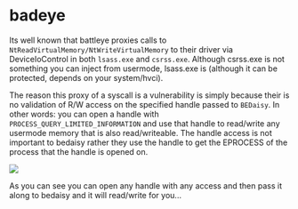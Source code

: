 # badeye

Its well known that battleye proxies calls to `NtReadVirtualMemory/NtWriteVirtualMemory` to their driver via DeviceIoControl in both `lsass.exe` and `csrss.exe`. Although csrss.exe
is not something you can inject from usermode, lsass.exe is (although it can be protected, depends on your system/hvci). 

The reason this proxy of a syscall is a vulnerability is simply because their is no validation of R/W access on the specified handle passed to `BEDaisy`. In other words: you can
open a handle with `PROCESS_QUERY_LIMITED_INFORMATION` and use that handle to read/write any usermode memory that is also read/writeable. The handle access is not important to bedaisy
rather they use the handle to get the EPROCESS of the process that the handle is opened on.

<img src="https://imgur.com/fdthCQb.png"/>

As you can see you can open any handle with any access and then pass it along to bedaisy and it will read/write for you...